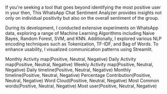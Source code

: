 If you're seeking a tool that goes beyond identifying the most positive user in your then, This WhatsApp Chat Sentiment Analyzer provides insights not only on individual positivity but also on the overall sentiment of the group.

During its development, I conducted extensive experiments on WhatsApp data, exploring a range of Machine Learning Algorithms including Naive Bayes, Random Forest, SVM, and KNN. Additionally, I explored various NLP encoding techniques such as Tokenization, TF-IDF, and Bag of Words. To enhance usability, I visualized communication patterns using Streamlit.

Monthly Activity map(Positive, Neutral, Negative)
Daily Activity map(Positive, Neutral, Negative)
Weekly Activity map(Positive, Neutral, Negative)
Daily timeline(Positive, Neutral, Negative)
Monthly timeline(Positive, Neutral, Negative)
Percentage Contribution(Positive, Neutral, Negative)
Word Cloud(Positive, Neutral, Negative)
Most Common words(Positive, Neutral, Negative)
Most user(Positive, Neutral, Negative)

